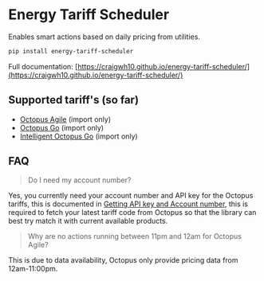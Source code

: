 # Energy Tariff Scheduler

Enables smart actions based on daily pricing from utilities.

```sh
pip install energy-tariff-scheduler
```

Full documentation: [https://craigwh10.github.io/energy-tariff-scheduler/](https://craigwh10.github.io/energy-tariff-scheduler/)

## Supported tariff's (so far)

- [Octopus Agile](https://octopus.energy/smart/agile/) (import only)
- [Octopus Go](https://octopus.energy/smart/go/) (import only)
- [Intelligent Octopus Go](https://octopus.energy/smart/intelligent-octopus-go/) (import only)

## FAQ

> Do I need my account number?

Yes, you currently need your account number and API key for the Octopus tariffs, this is documented in <a href="https://craigwh10.github.io/energy-tariff-scheduler/getting-started/getting-api-key-and-account-no/" target="_blank">Getting API key and Account number</a>, this is required to fetch your latest tariff code from Octopus so that the library can best try match it with current available products.

> Why are no actions running between 11pm and 12am for Octopus Agile?

This is due to data availability, Octopus only provide pricing data from 12am-11:00pm.
